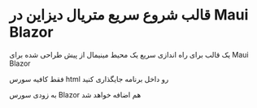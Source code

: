 <h1>قالب شروع سریع متریال دیزاین در Maui Blazor</h1>

یک قالب برای راه اندازی سریع یک محیط مینیمال از پیش طراحی شده برای Maui Blazor

فقط کافیه سورس html رو داخل برنامه جایگذاری کنید


به زودی سورس Blazor هم اضافه خواهد شد
